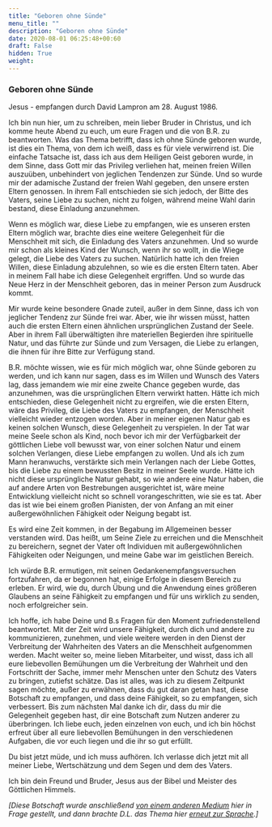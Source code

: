 ```yaml
---
title: "Geboren ohne Sünde"
menu_title: ""
description: "Geboren ohne Sünde"
date: 2020-08-01 06:25:48+00:60
draft: False
hidden: True
weight:
---
```

### Geboren ohne Sünde

Jesus - empfangen durch David Lampron am 28. August 1986.

Ich bin nun hier, um zu schreiben, mein lieber Bruder in Christus, und ich komme heute Abend zu euch, um eure Fragen und die von B.R. zu beantworten. Was das Thema betrifft, dass ich ohne Sünde geboren wurde, ist dies ein Thema, von dem ich weiß, dass es für viele verwirrend ist. Die einfache Tatsache ist, dass ich aus dem Heiligen Geist geboren wurde, in dem Sinne, dass Gott mir das Privileg verliehen hat, meinen freien Willen auszuüben, unbehindert von jeglichen Tendenzen zur Sünde. Und so wurde mir der adamische Zustand der freien Wahl gegeben, den unsere ersten Eltern genossen. In ihrem Fall entschieden sie sich jedoch, der Bitte des Vaters, seine Liebe zu suchen, nicht zu folgen, während meine Wahl darin bestand, diese Einladung anzunehmen.

Wenn es möglich war, diese Liebe zu empfangen, wie es unseren ersten Eltern möglich war, brachte dies eine weitere Gelegenheit für die Menschheit mit sich, die Einladung des Vaters anzunehmen. Und so wurde mir schon als kleines Kind der Wunsch, wenn ihr so wollt, in die Wiege gelegt, die Liebe des Vaters zu suchen. Natürlich hatte ich den freien Willen, diese Einladung abzulehnen, so wie es die ersten Eltern taten. Aber in meinem Fall habe ich diese Gelegenheit ergriffen. Und so wurde das Neue Herz in der Menschheit geboren, das in meiner Person zum Ausdruck kommt.

Mir wurde keine besondere Gnade zuteil, außer in dem Sinne, dass ich von jeglicher Tendenz zur Sünde frei war. Aber, wie ihr wissen müsst, hatten auch die ersten Eltern einen ähnlichen ursprünglichen Zustand der Seele. Aber in ihrem Fall überwältigten ihre materiellen Begierden ihre spirituelle Natur, und das führte zur Sünde und zum Versagen, die Liebe zu erlangen, die ihnen für ihre Bitte zur Verfügung stand.

B.R. möchte wissen, wie es für mich möglich war, ohne Sünde geboren zu werden, und ich kann nur sagen, dass es im Willen und Wunsch des Vaters lag, dass jemandem wie mir eine zweite Chance gegeben wurde, das anzunehmen, was die ursprünglichen Eltern verwirkt hatten. Hätte ich mich entschieden, diese Gelegenheit nicht zu ergreifen, wie die ersten Eltern, wäre das Privileg, die Liebe des Vaters zu empfangen, der Menschheit vielleicht wieder entzogen worden. Aber in meiner eigenen Natur gab es keinen solchen Wunsch, diese Gelegenheit zu verspielen. In der Tat war meine Seele schon als Kind, noch bevor ich mir der Verfügbarkeit der göttlichen Liebe voll bewusst war, von einer solchen Natur und einem solchen Verlangen, diese Liebe empfangen zu wollen. Und als ich zum Mann heranwuchs, verstärkte sich mein Verlangen nach der Liebe Gottes, bis die Liebe zu einem bewussten Besitz in meiner Seele wurde. Hätte ich nicht diese ursprüngliche Natur gehabt, so wie andere eine Natur haben, die auf andere Arten von Bestrebungen ausgerichtet ist, wäre meine Entwicklung vielleicht nicht so schnell vorangeschritten, wie sie es tat. Aber das ist wie bei einem großen Pianisten, der von Anfang an mit einer außergewöhnlichen Fähigkeit oder Neigung begabt ist.

Es wird eine Zeit kommen, in der Begabung im Allgemeinen besser verstanden wird. Das heißt, um Seine Ziele zu erreichen und die Menschheit zu bereichern, segnet der Vater oft Individuen mit außergewöhnlichen Fähigkeiten oder Neigungen, und meine Gabe war im geistlichen Bereich.

Ich würde B.R. ermutigen, mit seinen Gedankenempfangsversuchen fortzufahren, da er begonnen hat, einige Erfolge in diesem Bereich zu erleben. Er wird, wie du, durch Übung und die Anwendung eines größeren Glaubens an seine Fähigkeit zu empfangen und für uns wirklich zu senden, noch erfolgreicher sein.

Ich hoffe, ich habe Deine und B.s Fragen für den Moment zufriedenstellend beantwortet. Mit der Zeit wird unsere Fähigkeit, durch dich und andere zu kommunizieren, zunehmen, und viele weitere werden in den Dienst der Verbreitung der Wahrheiten des Vaters an die Menschheit aufgenommen werden. Macht weiter so, meine lieben Mitarbeiter, und wisst, dass ich all eure liebevollen Bemühungen um die Verbreitung der Wahrheit und den Fortschritt der Sache, immer mehr Menschen unter den Schutz des Vaters zu bringen, zutiefst schätze. Das ist alles, was ich zu diesem Zeitpunkt sagen möchte, außer zu erwähnen, dass du gut daran getan hast, diese Botschaft zu empfangen, und dass deine Fähigkeit, so zu empfangen, sich verbessert. Bis zum nächsten Mal danke ich dir, dass du mir die Gelegenheit gegeben hast, dir eine Botschaft zum Nutzen anderer zu überbringen. Ich liebe euch, jeden einzelnen von euch, und ich bin höchst erfreut über all eure liebevollen Bemühungen in den verschiedenen Aufgaben, die vor euch liegen und die ihr so gut erfüllt.

Du bist jetzt müde, und ich muss aufhören. Ich verlasse dich jetzt mit all meiner Liebe, Wertschätzung und dem Segen und dem des Vaters.

Ich bin dein Freund und Bruder, Jesus aus der Bibel und Meister des Göttlichen Himmels.

*[Diese Botschaft wurde anschließend [von einem anderen Medium](/aktuelle-botschaften/aktuelle-botschaften-in-reihenfolge-des-datums/aktuelle-botschaften-1984-1994/der-heilige-geist-und-ohne-suende-geboren-ks-jesus-26-dezember-1986/) hier in Frage gestellt, und dann brachte D.L. das Thema hier [erneut zur Sprache](/aktuelle-botschaften/aktuelle-botschaften-in-reihenfolge-des-datums/aktuelle-botschaften-1984-1994/jesu-geburt-und-mission-auf-erden-dl-jesus-4-februar-1988/).]*
